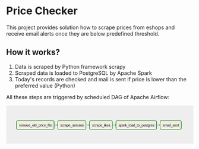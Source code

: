 # Price Checker

This project provides solution how to scrape prices from eshops and receive email alerts once they are below predefined threshold.

## How it works?

1. Data is scraped by Python framework scrapy
2. Scraped data is loaded to PostgreSQL by Apache Spark
3. Today's records are checked and mail is sent if price is lower than the preferred value (Python)

All these steps are triggered by scheduled DAG of Apache Airflow:

![Image of Apache Airflow DAG](https://github.com/pausim/Price-Checker/blob/master/Images/airflow_dag.png)


